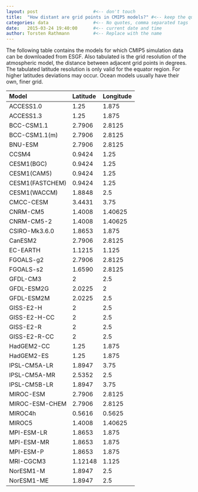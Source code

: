 ```yaml
---
layout: post                     #<-- don't touch
title:  "How distant are grid points in CMIP5 models?" #<-- keep the quotes " ... "
categories: data                 #<-- No quotes, comma separated tags
date:   2015-03-24 19:40:00      #<-- current date and time
author: Torsten Rathmann         #<-- Replace with the name
---
```


The following table contains the models for which CMIP5 simulation data can be downloaded from ESGF. Also tabulated is the grid resolution of the atmospheric model, the distance between adjacent grid points in degrees. The tabulated latitude resolution is only valid for the equator region. For higher latitudes deviations may occur. Ocean models usually have their own, finer grid.

|Model          |Latitude|Longitude|
|:--------------|:-------|:--------|
|ACCESS1.0      |1.25    |1.875    |
|ACCESS1.3      |1.25    |1.875    |
|BCC-CSM1.1     |2.7906  |2.8125   |
|BCC-CSM1.1(m)  |2.7906  |2.8125   |
|BNU-ESM        |2.7906  |2.8125   |
|CCSM4          |0.9424  |1.25     |
|CESM1(BGC)     |0.9424  |1.25     |
|CESM1(CAM5)    |0.9424  |1.25     |
|CESM1(FASTCHEM)|0.9424  |1.25     |
|CESM1(WACCM)   |1.8848  |2.5      |
|CMCC-CESM      |3.4431  |3.75     |
|CNRM-CM5       |1.4008  |1.40625  |
|CNRM-CM5-2     |1.4008  |1.40625  |
|CSIRO-Mk3.6.0  |1.8653  |1.875    |
|CanESM2        |2.7906  |2.8125   |
|EC-EARTH       |1.1215  |1.125    |
|FGOALS-g2      |2.7906  |2.8125   |
|FGOALS-s2      |1.6590  |2.8125   |
|GFDL-CM3       |2       |2.5      |
|GFDL-ESM2G     |2.0225  |2        |
|GFDL-ESM2M     |2.0225  |2.5      |
|GISS-E2-H      |2       |2.5      |
|GISS-E2-H-CC   |2       |2.5      |
|GISS-E2-R      |2       |2.5      |
|GISS-E2-R-CC   |2       |2.5      |
|HadGEM2-CC     |1.25    |1.875    |
|HadGEM2-ES     |1.25    |1.875    |
|IPSL-CM5A-LR   |1.8947  |3.75     |
|IPSL-CM5A-MR   |2.5352  |2.5      |
|IPSL-CM5B-LR   |1.8947  |3.75     |
|MIROC-ESM      |2.7906  |2.8125   |
|MIROC-ESM-CHEM |2.7906  |2.8125   |
|MIROC4h        |0.5616  |0.5625   |
|MIROC5         |1.4008  |1.40625  |
|MPI-ESM-LR     |1.8653  |1.875    |
|MPI-ESM-MR     |1.8653  |1.875    |
|MPI-ESM-P      |1.8653  |1.875    |
|MRI-CGCM3      |1.12148 |1.125    |
|NorESM1-M      |1.8947  |2.5      |
|NorESM1-ME     |1.8947  |2.5      |

